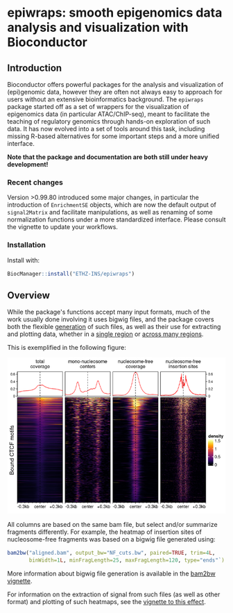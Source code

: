 # epiwraps: smooth epigenomics data analysis and visualization with Bioconductor

## Introduction

Bioconductor offers powerful packages for the analysis and visualization of 
(epi)genomic data, however they are often not always easy to approach for users 
without an extensive bioinformatics background. The `epiwraps` package started 
off as a set of wrappers for the visualization of epigenomics data (in 
particular ATAC/ChIP-seq), meant to facilitate the teaching of regulatory 
genomics through hands-on exploration of such data. It has now 
evolved into a set of tools around this task, including missing R-based 
alternatives for some important steps and a more unified interface. 

**Note that the package and documentation are both still under heavy development!**

### Recent changes

Version >0.99.80 introduced some major changes, in particular the introduction
of `EnrichmentSE` objects, which are now the default output of `signal2Matrix`
and facilitate manipulations, as well as renaming of some normalization 
functions under a more standardized interface. Please consult the vignette to 
update your workflows.

### Installation

Install with:

```r
BiocManager::install("ETHZ-INS/epiwraps")
```

## Overview

While the package's functions accept many input formats, much of the work usually
done involving it uses bigwig files, and the package covers both the flexible
[generation](https://ethz-ins.github.io/epiwraps/articles/bam2bw.html)
of such files, as well as their use for extracting and plotting data, whether 
in a [single region](https://ethz-ins.github.io/epiwraps/articles/singleRegionPlot.html)
or [across many regions](https://ethz-ins.github.io/epiwraps/articles/multiRegionPlot.html).

This is exemplified in the following figure:

<img src="vignettes/example_bigwigs_hm.png" width="700" />

All columns are based on the same bam file, but select and/or summarize 
fragments differently. For example, the heatmap of insertion sites of 
nucleosome-free fragments was based on a bigwig file generated using:

```r
bam2bw("aligned.bam", output_bw="NF_cuts.bw", paired=TRUE, trim=4L,
       binWidth=1L, minFragLength=25, maxFragLength=120, type="ends"`)
```

More information about bigwig file generation is available in the 
[bam2bw vignette](https://ethz-ins.github.io/epiwraps/articles/bam2bw.html).

For information on the extraction of signal from such files (as well as other 
format) and plotting of such heatmaps, see the 
[vignette to this effect](https://ethz-ins.github.io/epiwraps/articles/multiRegionPlot.html).

